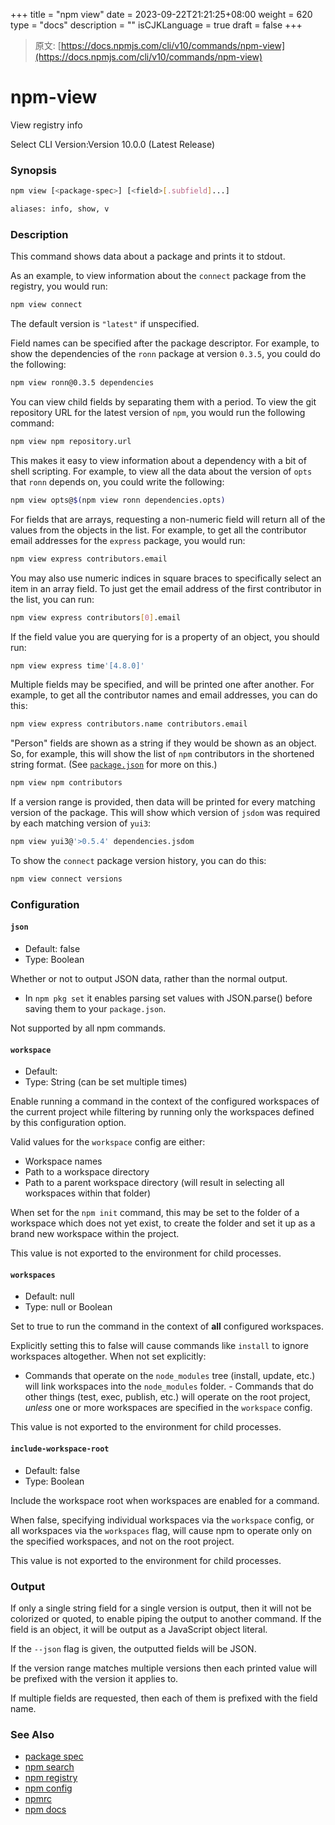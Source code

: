 +++
title = "npm view"
date = 2023-09-22T21:21:25+08:00
weight = 620
type = "docs"
description = ""
isCJKLanguage = true
draft = false
+++

> 原文: [https://docs.npmjs.com/cli/v10/commands/npm-view](https://docs.npmjs.com/cli/v10/commands/npm-view)

# npm-view

View registry info

Select CLI Version:Version 10.0.0 (Latest Release)

### Synopsis



```bash
npm view [<package-spec>] [<field>[.subfield]...]

aliases: info, show, v
```

### Description

This command shows data about a package and prints it to stdout.

As an example, to view information about the `connect` package from the registry, you would run:



```bash
npm view connect
```

The default version is `"latest"` if unspecified.

Field names can be specified after the package descriptor. For example, to show the dependencies of the `ronn` package at version `0.3.5`, you could do the following:



```bash
npm view ronn@0.3.5 dependencies
```

You can view child fields by separating them with a period. To view the git repository URL for the latest version of `npm`, you would run the following command:



```bash
npm view npm repository.url
```

This makes it easy to view information about a dependency with a bit of shell scripting. For example, to view all the data about the version of `opts` that `ronn` depends on, you could write the following:



```bash
npm view opts@$(npm view ronn dependencies.opts)
```

For fields that are arrays, requesting a non-numeric field will return all of the values from the objects in the list. For example, to get all the contributor email addresses for the `express` package, you would run:



```bash
npm view express contributors.email
```

You may also use numeric indices in square braces to specifically select an item in an array field. To just get the email address of the first contributor in the list, you can run:



```bash
npm view express contributors[0].email
```

If the field value you are querying for is a property of an object, you should run:



```bash
npm view express time'[4.8.0]'
```

Multiple fields may be specified, and will be printed one after another. For example, to get all the contributor names and email addresses, you can do this:



```bash
npm view express contributors.name contributors.email
```

"Person" fields are shown as a string if they would be shown as an object. So, for example, this will show the list of `npm` contributors in the shortened string format. (See [`package.json`](https://docs.npmjs.com/cli/v10/configuring-npm/package-json) for more on this.)



```bash
npm view npm contributors
```

If a version range is provided, then data will be printed for every matching version of the package. This will show which version of `jsdom` was required by each matching version of `yui3`:



```bash
npm view yui3@'>0.5.4' dependencies.jsdom
```

To show the `connect` package version history, you can do this:



```bash
npm view connect versions
```

### Configuration

#### `json`

- Default: false
- Type: Boolean

Whether or not to output JSON data, rather than the normal output.

- In `npm pkg set` it enables parsing set values with JSON.parse() before saving them to your `package.json`.

Not supported by all npm commands.

#### `workspace`

- Default:
- Type: String (can be set multiple times)

Enable running a command in the context of the configured workspaces of the current project while filtering by running only the workspaces defined by this configuration option.

Valid values for the `workspace` config are either:

- Workspace names
- Path to a workspace directory
- Path to a parent workspace directory (will result in selecting all workspaces within that folder)

When set for the `npm init` command, this may be set to the folder of a workspace which does not yet exist, to create the folder and set it up as a brand new workspace within the project.

This value is not exported to the environment for child processes.

#### `workspaces`

- Default: null
- Type: null or Boolean

Set to true to run the command in the context of **all** configured workspaces.

Explicitly setting this to false will cause commands like `install` to ignore workspaces altogether. When not set explicitly:

- Commands that operate on the `node_modules` tree (install, update, etc.) will link workspaces into the `node_modules` folder. - Commands that do other things (test, exec, publish, etc.) will operate on the root project, *unless* one or more workspaces are specified in the `workspace` config.

This value is not exported to the environment for child processes.

#### `include-workspace-root`

- Default: false
- Type: Boolean

Include the workspace root when workspaces are enabled for a command.

When false, specifying individual workspaces via the `workspace` config, or all workspaces via the `workspaces` flag, will cause npm to operate only on the specified workspaces, and not on the root project.

This value is not exported to the environment for child processes.

### Output

If only a single string field for a single version is output, then it will not be colorized or quoted, to enable piping the output to another command. If the field is an object, it will be output as a JavaScript object literal.

If the `--json` flag is given, the outputted fields will be JSON.

If the version range matches multiple versions then each printed value will be prefixed with the version it applies to.

If multiple fields are requested, then each of them is prefixed with the field name.

### See Also

- [package spec](https://docs.npmjs.com/cli/v10/using-npm/package-spec)
- [npm search](https://docs.npmjs.com/cli/v10/commands/npm-search)
- [npm registry](https://docs.npmjs.com/cli/v10/using-npm/registry)
- [npm config](https://docs.npmjs.com/cli/v10/commands/npm-config)
- [npmrc](https://docs.npmjs.com/cli/v10/configuring-npm/npmrc)
- [npm docs](https://docs.npmjs.com/cli/v10/commands/npm-docs)

